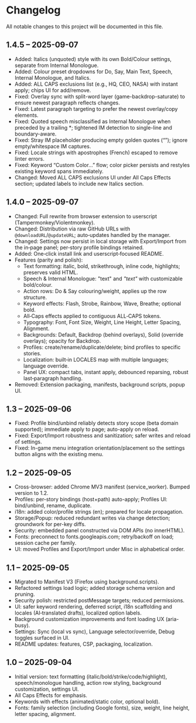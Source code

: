 # Changelog

All notable changes to this project will be documented in this file.

## 1.4.5 – 2025-09-07
- Added: Italics (unquoted) style with its own Bold/Colour settings, separate from Internal Monologue.
- Added: Colour preset dropdowns for Do, Say, Main Text, Speech, Internal Monologue, and Italics.
- Added: ALL CAPS exclusions list (e.g., HQ, CEO, NASA) with instant apply; chips UI for add/remove.
- Fixed: Overlay sync with split-word layer (game-backdrop-saturate) to ensure newest paragraph reflects changes.
- Fixed: Latest paragraph targeting to prefer the newest overlay/copy elements.
- Fixed: Quoted speech misclassified as Internal Monologue when preceded by a trailing *; tightened IM detection to single-line and boundary-aware.
- Fixed: Stray IM placeholder producing empty golden quotes (“”); ignore empty/whitespace IM captures.
- Fixed: Locale strings with apostrophes (French) escaped to remove linter errors.
- Fixed: Keyword “Custom Color…” flow; color picker persists and restyles existing keyword spans immediately.
- Changed: Moved ALL CAPS exclusions UI under All Caps Effects section; updated labels to include new Italics section.

## 1.4.0 – 2025-09-07
- Changed: Full rewrite from browser extension to userscript (Tampermonkey/Violentmonkey).
- Changed: Distribution via raw GitHub URLs with `@downloadURL`/`@updateURL`; auto‑updates handled by the manager.
- Changed: Settings now persist in local storage with Export/Import from the in‑page panel; per‑story profile bindings retained.
- Added: One‑click install link and userscript‑focused README.
- Features (parity and polish):
  - Text formatting: italic, bold, strikethrough, inline code, highlights; preserves valid HTML.
  - Speech & Internal Monologue: "text" and *"text"* with customizable bold/colour.
  - Action rows: Do & Say colouring/weight, applies up the row structure.
  - Keyword effects: Flash, Strobe, Rainbow, Wave, Breathe; optional bold.
  - All‑Caps effects applied to contiguous ALL‑CAPS tokens.
  - Typography: Font, Font Size, Weight, Line Height, Letter Spacing, Alignment.
  - Backgrounds: Default, Backdrop (behind overlays), Solid (override overlays); opacity for Backdrop.
  - Profiles: create/rename/duplicate/delete; bind profiles to specific stories.
  - Localization: built‑in LOCALES map with multiple languages; language override.
  - Panel UX: compact tabs, instant apply, debounced reparsing, robust last‑paragraph handling.
- Removed: Extension packaging, manifests, background scripts, popup UI.

## 1.3 – 2025-09-06
- Fixed: Profile bind/unbind reliably detects story scope (beta domain supported); immediate apply to page; auto-apply on reload.
- Fixed: Export/Import robustness and sanitization; safer writes and reload of settings.
- Fixed: In-game menu integration orientation/placement so the settings button aligns with the existing menu.

## 1.2 – 2025-09-05
- Cross-browser: added Chrome MV3 manifest (service_worker). Bumped version to 1.2.
- Profiles: per-story bindings (host+path) auto-apply; Profiles UI: bind/unbind, rename, duplicate.
- i18n: added color/profile strings (en); prepared for locale propagation.
- Storage/Popup: reduced redundant writes via change detection; groundwork for per-key diffs.
- Security: embedded panel constructed via DOM APIs (no innerHTML).
- Fonts: preconnect to fonts.googleapis.com; retry/backoff on load; session cache per family.
- UI: moved Profiles and Export/Import under Misc in alphabetical order.

## 1.1 – 2025-09-05
- Migrated to Manifest V3 (Firefox using background.scripts).
- Refactored settings load logic; added storage schema version and pruning.
- Security polish: restricted postMessage targets; reduced permissions.
- UI: safer keyword rendering, deferred script, i18n scaffolding and locales (AI‑translated drafts), localized option labels.
- Background customization improvements and font loading UX (aria-busy).
- Settings: Sync (local vs sync), Language selector/override, Debug toggles surfaced in UI.
- README updates: features, CSP, packaging, localization.

## 1.0 – 2025-09-04
- Initial version: text formatting (italic/bold/strike/code/highlight), speech/monologue handling, action row styling, background customization, settings UI.
- All Caps Effects for emphasis.
- Keywords with effects (animated/static color, optional bold).
- Fonts: family selection (including Google fonts), size, weight, line height, letter spacing, alignment.


